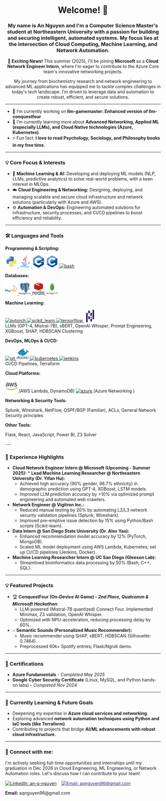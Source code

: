 <h1 align="center">Welcome! 👋</h1>

<p align="center">
  </p>

<h3 align="center">My name is An Nguyen and I'm a Computer Science Master's student at Northeastern University with a passion for building and securing intelligent, automated systems. My focus lies at the intersection of Cloud Computing, Machine Learning, and Network Automation.</h3>

<p align="center">
  <strong>🚀 Exciting News!</strong> This summer (2025), I'll be joining <strong>Microsoft</strong> as a <strong>Cloud Network Engineer Intern</strong>, where I'm eager to contribute to the Azure Core team's innovative networking projects.
</p>

<p align="center">My journey from biochemistry research and network engineering to advanced ML applications has equipped me to tackle complex challenges in today's tech landscape. I'm driven to leverage data and automation to create robust, efficient, and secure solutions.</p>

---

- 🔭 I’m currently working on **llm-gamemaster: Enhanced version of llm-conquestfour**
- 🌱 I’m currently learning more about **Advanced Networking, Applied ML (especially LLMs), and Cloud Native technologies (Azure, Kubernetes)**.
- ⚡ Fun fact: **I love to read Psychology, Sociology, and Philosophy books in my free time.**

---

### 💡 Core Focus & Interests

* 🧠 **Machine Learning & AI:** Developing and deploying ML models (NLP, LLMs, predictive analytics) to solve real-world problems, with a keen interest in MLOps.
* ☁️ **Cloud Engineering & Networking:** Designing, deploying, and managing scalable and secure cloud infrastructure and network solutions (particularly with Azure and AWS).
* ⚙️ **Automation & DevOps:** Engineering automated solutions for infrastructure, security processes, and CI/CD pipelines to boost efficiency and reliability.

---

### 🛠️ Languages and Tools

**Programming & Scripting:**
<p align="left">
  <a href="https://www.python.org" target="_blank" rel="noreferrer">
    <img src="https://raw.githubusercontent.com/devicons/devicon/master/icons/python/python-original.svg" alt="python" width="40" height="40"/>
  </a>
  <a href="https://www.java.com" target="_blank" rel="noreferrer">
    <img src="https://raw.githubusercontent.com/devicons/devicon/master/icons/java/java-original.svg" alt="java" width="40" height="40"/>
  </a>
  <a href="https://www.w3schools.com/cpp/" target="_blank" rel="noreferrer">
    <img src="https://raw.githubusercontent.com/devicons/devicon/master/icons/cplusplus/cplusplus-original.svg" alt="cplusplus" width="40" height="40"/>
  </a>
  <a href="https://www.cprogramming.com/" target="_blank" rel="noreferrer">
    <img src="https://raw.githubusercontent.com/devicons/devicon/master/icons/c/c-original.svg" alt="c" width="40" height="40"/>
  </a>
  <a href="https://www.gnu.org/software/bash/" target="_blank" rel="noreferrer">
    <img src="https://www.vectorlogo.zone/logos/gnu_bash/gnu_bash-icon.svg" alt="bash" width="40" height="40"/>
  </a>
  </p>

**Databases:**
<p align="left">
  <a href="https://www.mysql.com/" target="_blank" rel="noreferrer">
    <img src="https://raw.githubusercontent.com/devicons/devicon/master/icons/mysql/mysql-original-wordmark.svg" alt="mysql" width="40" height="40"/>
  </a>
  <a href="https://www.postgresql.org" target="_blank" rel="noreferrer">
    <img src="https://raw.githubusercontent.com/devicons/devicon/master/icons/postgresql/postgresql-original-wordmark.svg" alt="postgresql" width="40" height="40"/>
  </a>
  <a href="https://redis.io" target="_blank" rel="noreferrer">
    <img src="https://raw.githubusercontent.com/devicons/devicon/master/icons/redis/redis-original-wordmark.svg" alt="redis" width="40" height="40"/>
  </a>
  <a href="https://www.mongodb.com/" target="_blank" rel="noreferrer">
    <img src="https://raw.githubusercontent.com/devicons/devicon/master/icons/mongodb/mongodb-original-wordmark.svg" alt="mongodb" width="40" height="40"/>
  </a>
</p>

**Machine Learning:**
<p align="left">
  <a href="https://pytorch.org/" target="_blank" rel="noreferrer">
    <img src="https://www.vectorlogo.zone/logos/pytorch/pytorch-icon.svg" alt="pytorch" width="40" height="40"/>
  </a>
  <a href="https://scikit-learn.org/" target="_blank" rel="noreferrer">
    <img src="https://upload.wikimedia.org/wikipedia/commons/0/05/Scikit_learn_logo_small.svg" alt="scikit_learn" width="40" height="40"/>
  </a>
  <a href="https://www.tensorflow.org" target="_blank" rel="noreferrer">
    <img src="https://www.vectorlogo.zone/logos/tensorflow/tensorflow-icon.svg" alt="tensorflow" width="40" height="40"/>
  </a>
  <a href="https://pandas.pydata.org/" target="_blank" rel="noreferrer">
    <img src="https://raw.githubusercontent.com/devicons/devicon/2ae2a900d2f041da66e950e4d48052658d850630/icons/pandas/pandas-original.svg" alt="pandas" width="40" height="40"/>
  </a>
  <br/> LLMs (GPT-4, Mistral-7B), sBERT, OpenAI Whisper, Prompt Engineering, XGBoost, SHAP, HDBSCAN Clustering
</p>

**DevOps, MLOps & CI/CD:**
<p align="left">
  <a href="https://git-scm.com/" target="_blank" rel="noreferrer">
    <img src="https://www.vectorlogo.zone/logos/git-scm/git-scm-icon.svg" alt="git" width="40" height="40"/>
  </a>
  <a href="https://www.docker.com/" target="_blank" rel="noreferrer">
    <img src="https://raw.githubusercontent.com/devicons/devicon/master/icons/docker/docker-original-wordmark.svg" alt="docker" width="40" height="40"/>
  </a>
  <a href="https://kubernetes.io" target="_blank" rel="noreferrer">
    <img src="https://www.vectorlogo.zone/logos/kubernetes/kubernetes-icon.svg" alt="kubernetes" width="40" height="40"/>
  </a>
  <a href="https://www.jenkins.io" target="_blank" rel="noreferrer">
    <img src="https://www.vectorlogo.zone/logos/jenkins/jenkins-icon.svg" alt="jenkins" width="40" height="40"/>
  </a>
  <br/> CI/CD Pipelines, Terraform
</p>

**Cloud Platforms:**
<p align="left">
  <a href="https://aws.amazon.com" target="_blank" rel="noreferrer">
    <img src="https://raw.githubusercontent.com/devicons/devicon/master/icons/amazonwebservices/amazonwebservices-original-wordmark.svg" alt="aws" width="40" height="40"/>
  </a>
  (AWS Lambda, DynamoDB)
  <a href="https://azure.microsoft.com/en-in/" target="_blank" rel="noreferrer">
    <img src="https://www.vectorlogo.zone/logos/microsoft_azure/microsoft_azure-icon.svg" alt="azure" width="40" height="40"/>
  </a>
  (Azure Networking )
</p>

**Networking & Security Tools:**
<p align="left">
  Splunk, Wireshark, NetFlow, OSPF/BGP (Familiar), ACLs, General Network Security principles
</p>

**Other Tools:**
<p align="left">
  Flask, React, JavaScript, Power BI, Z3 Solver
  </p>
---

### 💼 Experience Highlights

* **Cloud Network Engineer Intern @ Microsoft (Upcoming - Summer 2025):** * **Lead Machine Learning Researcher @ Northeastern University (Dr. Yifan Hu):**
    * Achieved high accuracy (90% gender, 98.7% ethnicity) in demographic prediction using GPT-4, XGBoost, LSTM models.
    * Improved LLM prediction accuracy by >10% via optimized prompt engineering and automated web crawlers.
* **Network Engineer @ Vigitron Inc.:**
    * Reduced manual testing by 20% by automating L2/L3 network security validation pipelines (Splunk, Wireshark).
    * Improved pre-emptive issue detection by 15% using Python/Bash scripts (Scikit-learn).
* **Data Intern @ San Diego State University (Dr. Alex Yao):**
    * Enhanced recommendation model accuracy by 12% (PyTorch, MongoDB).
    * Scaled ML model deployment using AWS Lambda, Kubernetes; set up CI/CD pipelines (Jenkins, Docker).
* **Machine Learning Researcher Intern @ UC San Diego (Gleeson Lab):**
    * Streamlined bioinformatics data processing by 50% (Bash, C++, SQL).

---

### 💡 Featured Projects

* 🏆 **ConquestFour (On-Device AI Game) - *2nd Place, Qualcomm & Microsoft Hackathon***:
    * LLM-powered (Mistral-7B quantized) Connect Four. Implemented Minimax, Z3 validation, OpenAI Whisper.
    * Optimized with NPU-acceleration, reducing processing delay by 60%.
* 🎶 **Semantic Sounds (Personalized Music Recommender):**
    * Music recommender using SHAP, sBERT, HDBSCAN (Silhouette: 0.7464).
    * Preprocessed 60k+ Spotify entries; Flask/Ngrok demo.

---

### 🏅 Certifications

* **Azure Fundamentals** - *Completed May 2025*
* **Google Cyber Security Certificate** (Linux, MySQL, and Python hands-on labs) - *Completed Nov 2024*

---

### 🌱 Currently Learning & Future Goals

* Deepening my expertise in **Azure cloud services and networking**.
* Exploring advanced **network automation techniques using Python and IaC tools (like Terraform)**.
* Contributing to projects that bridge **AI/ML advancements with robust cloud infrastructure**.

---

### 💬 Connect with me:

I'm actively seeking full-time opportunities and internships until my graduation in Dec 2026 in Cloud Engineering, ML Engineering, or Network Automation roles. Let's discuss how I can contribute to your team!

<p align="left">
  <a href="https://www.linkedin.com/in/an-q-nguyen/" target="blank"><img align="center" src="https://raw.githubusercontent.com/rahuldkjain/github-profile-readme-generator/master/src/images/icons/Social/linked-in-alt.svg" alt="LinkedIn: an-q-nguyen" height="30" width="40" /></a>
  &nbsp;&nbsp;
  <a href="mailto:aqnguyen96@gmail.com"><img align="center" src="https://simpleicons.org/icons/gmail.svg" alt="Email: aqnguyen96@gmail.com" height="30" width="40" style="filter: invert(0.1) sepia(1) hue-rotate(200deg) saturate(5) brightness(0.9);" /></a>
</p>

<p align="left">
  <strong>Email:</strong> aqnguyen96@gmail.com
</p>
